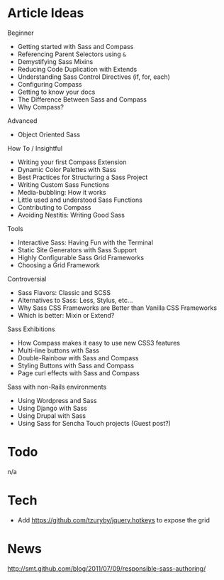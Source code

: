 Article Ideas
==============

Beginner
* Getting started with Sass and Compass
* Referencing Parent Selectors using `&`
* Demystifying Sass Mixins
* Reducing Code Duplication with Extends
* Understanding Sass Control Directives (if, for, each)
* Configuring Compass
* Getting to know your docs
* The Difference Between Sass and Compass
* Why Compass?

Advanced
* Object Oriented Sass

How To / Insightful
* Writing your first Compass Extension
* Dynamic Color Palettes with Sass
* Best Practices for Structuring a Sass Project
* Writing Custom Sass Functions
* Media-bubbling: How it works
* Little used and understood Sass Functions
* Contributing to Compass
* Avoiding Nestitis: Writing Good Sass

Tools
* Interactive Sass: Having Fun with the Terminal
* Static Site Generators with Sass Support
* Highly Configurable Sass Grid Frameworks
* Choosing a Grid Framework

Controversial
* Sass Flavors: Classic and SCSS
* Alternatives to Sass: Less, Stylus, etc...
* Why Sass CSS Frameworks are Better than Vanilla CSS Frameworks
* Which is better: Mixin or Extend?

Sass Exhibitions
* How Compass makes it easy to use new CSS3 features
* Multi-line buttons with Sass
* Double-Rainbow with Sass and Compass
* Styling Buttons with Sass and Compass
* Page curl effects with Sass and Compass

Sass with non-Rails environments
* Using Wordpress and Sass
* Using Django with Sass
* Using Drupal with Sass
* Using Sass for Sencha Touch projects (Guest post?)

Todo
=====
n/a

Tech
=====
* Add https://github.com/tzuryby/jquery.hotkeys to expose the grid

News
=====
http://smt.github.com/blog/2011/07/09/responsible-sass-authoring/